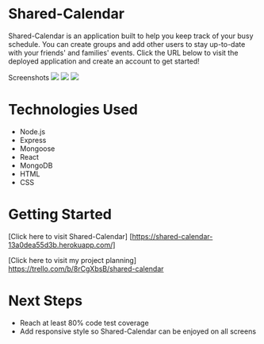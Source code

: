 # Shared-Calendar

Shared-Calendar is an application built to help you keep track of your busy schedule. You can create groups and add other users to stay up-to-date with your friends' and families' events. Click the URL below to visit the deployed application and create an account to get started!  

Screenshots
<img src="https://i.imgur.com/cexZro6.png">
<img src="https://i.imgur.com/12o3YXt.png">
<img src="https://i.imgur.com/Iqa0ZAx.png">


# Technologies Used

- Node.js
- Express
- Mongoose
- React
- MongoDB
- HTML
- CSS


# Getting Started

[Click here to visit Shared-Calendar] [https://shared-calendar-13a0dea55d3b.herokuapp.com/]

[Click here to visit my project planning] https://trello.com/b/8rCgXbsB/shared-calendar

# Next Steps

- Reach at least 80% code test coverage
- Add responsive style so Shared-Calendar can be enjoyed on all screens
